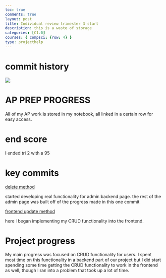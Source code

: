 ```yaml
---
toc: true
comments: true
layout: post
title: Individual review trimester 3 start
description: this is a waste of storage
categories: [C1.0]
courses: { compsci: {row: 4} }
type: projecthelp
---
```


# commit history 

![]({{site.baseurl}}/images/git1.png)

# AP PREP PROGRESS

All of my AP work is stored in my notebook, all linked in a certain row for easy access.    
# end score

I ended tri 2 with a 95

# key commits

[delete method](https://github.com/Codemaxxers/codemaxxerBackend/commit/3f90bfc188b14ddd9a07cc038dbf2198c6d1526c)

started developing real functionality for admin backend page. the rest of the admin page was built off of the progress made in this one commit

[frontend update method](https://github.com/Codemaxxers/codemaxxerFrontend/commit/44830072a7353a240ec374519baab169557348e6)

here I began implementing my CRUD functionality into the frontend. 

# Project progress

My main progress was focused on CRUD functionality for users. I spent most time on this functionality in a backend part of our project but I 
did start spending some time getting the CRUD functionality to work in the frontend as well, though I ran into a problem that took up a lot of time.
